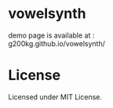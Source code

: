 # vowelsynth

demo page is available at :  
g200kg.github.io/vowelsynth/

# License

Licensed under MIT License.
